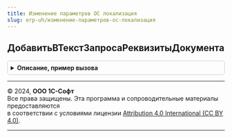 ```yaml
---
title: Изменение параметров ОС локализация
slug: erp-uh/изменение-параметров-ос-локализация
---
```



## ДобавитьВТекстЗапросаРеквизитыДокумента
<details style="margin: 1em 0; padding: 0.5em; border: 1px solid #ccc; border-radius: 6px;">

<summary style="font-weight: bold; cursor: pointer;">Описание, пример вызова</summary>

```bsl

// Добавляет в текст запроса реквизиты шапки документа.
//  Реквизиты добавляются вместо параметра "&ИзменениеПараметровОС_РеквизитыДокумента".
//
// Параметры:
//  ТекстЗапроса - Строка	 - Исходный текст запроса.
//  ИмяТаблицы	 - Строка	 - Синоним таблицы документа в запросе.
//
Процедура ДобавитьВТекстЗапросаРеквизитыДокумента(ТекстЗапроса, ИмяТаблицы) Экспорт
```

Пример вызова
```bsl
ИзменениеПараметровОСЛокализация.ДобавитьВТекстЗапросаРеквизитыДокумента(ТекстЗапроса, ИмяТаблицы) 
```
</details>

---

© 2024, **ООО 1С-Софт**  
Все права защищены. Эта программа и сопроводительные материалы предоставляются  
в соответствии с условиями лицензии [Attribution 4.0 International (CC BY 4.0)](https://creativecommons.org/licenses/by/4.0/legalcode).

---
